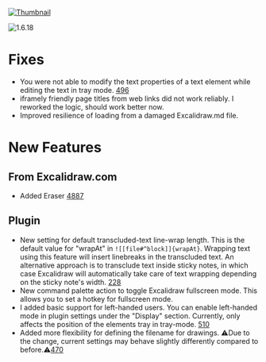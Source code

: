 [![Thumbnail](https://user-images.githubusercontent.com/14358394/158008902-12c6a851-237e-4edd-a631-d48e81c904b2.jpg)](https://youtu.be/4N6efq1DtH0)

![1.6.18](https://user-images.githubusercontent.com/14358394/157973800-75150698-e1ed-44ac-8036-17bfc0ca9594.png)

# Fixes
- You were not able to modify the text properties of a text element while editing the text in tray mode. [496](https://github.com/zsviczian/obsidian-excalidraw-plugin/issues/496)
- iframely friendly page titles from web links did not work reliably. I reworked the logic, should work better now.
- Improved resilience of loading from a damaged Excalidraw.md file.

# New Features
## From Excalidraw.com
- Added Eraser [4887](https://github.com/excalidraw/excalidraw/pull/4887)

## Plugin
- New setting for default transcluded-text line-wrap length. This is the default value for "wrapAt" in `![[file#^block]]{wrapAt}`. Wrapping text using this feature will insert linebreaks in the transcluded text. An alternative approach is to transclude text inside sticky notes, in which case Excalidraw will automatically take care of text wrapping depending on the sticky note's width. [228](https://github.com/zsviczian/obsidian-excalidraw-plugin/issues/228)
- New command palette action to toggle Excalidraw fullscreen mode. This allows you to set a hotkey for fullscreen mode.
- I added basic support for left-handed users. You can enable left-handed mode in plugin settings under the "Display" section. Currently, only affects the position of the elements tray in tray-mode. [510](https://github.com/zsviczian/obsidian-excalidraw-plugin/issues/510)
- Added more flexibility for defining the filename for drawings. ⚠Due to the change, current settings may behave slightly differently compared to before.⚠[470](https://github.com/zsviczian/obsidian-excalidraw-plugin/issues/470)
